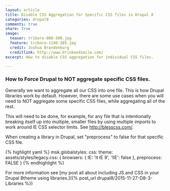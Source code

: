 ```yaml
---
layout: article
title: Disable CSS Aggregation for Specific CSS files in Drupal 8
categories: drupal8
comments: true
share: true
image:
  teaser: triboro-800-500.jpg
  feature: triboro-1140-285.jpg
  credit: Joshua Brandenburg
  creditlink: http://www.drinkandsmile.com/
excerpt: How to disable CSS aggregation for individual CSS files.

---
```


### How to Force Drupal to NOT aggregate specific CSS files.

Generally we want to aggregate all our CSS into one file. This is how Drupal libraries work by default. However, there are some use cases when you will need to NOT aggregate some specific CSS files, while aggregating all of the rest.

This will need to be done, for example, for any file that is intentionally breaking itself up into multiple, smaller files by using multiple imports to work around IE CSS selector limits. See http://blesscss.com/.

When creating a library in Drupal, set "preprocess" to false for that specific CSS file. 

{% highlight yaml %}
    msk.globalstyles:
   css:
     theme:
       assets/styles/legacy.css: { browsers: { IE: 'lt IE 9', '!IE': false }, preprocess: FALSE }
{% endhighlight %}

For more information see 
[my post all about including JS and CSS in your Drupal 8theme using libraries.]({% post_url drupal8/2015-11-27-D8-3-Libraries %})
